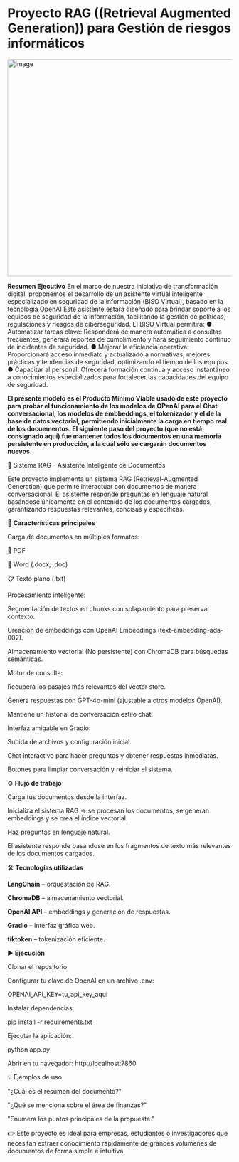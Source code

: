 # Proyecto RAG ((Retrieval Augmented Generation))  para Gestión de riesgos informáticos
<img width="930" height="488" alt="image" src="https://github.com/user-attachments/assets/d440046d-1c74-40f4-adc1-5dc11911c726" />

<strong>Resumen Ejecutivo</strong>
En el marco de nuestra iniciativa de transformación digital, proponemos el desarrollo de un asistente virtual inteligente especializado en seguridad de la información (BISO Virtual), basado en la tecnología OpenAI Este asistente estará diseñado para brindar soporte a los equipos de seguridad de la información, facilitando la gestión de políticas, regulaciones y riesgos de ciberseguridad.
El BISO Virtual permitirá:
●	Automatizar tareas clave: Responderá de manera automática a consultas frecuentes, generará reportes de cumplimiento y hará seguimiento continuo de incidentes de seguridad.
●	Mejorar la eficiencia operativa: Proporcionará acceso inmediato y actualizado a normativas, mejores prácticas y tendencias de seguridad, optimizando el tiempo de los equipos.
●	Capacitar al personal: Ofrecerá formación continua y acceso instantáneo a conocimientos especializados para fortalecer las capacidades del equipo de seguridad.

<strong>El presente modelo es el Producto Mínimo Viable usado de este proyecto para probar el funcionamiento de los modelos de OPenAI para el Chat conversacional, los modelos de embbeddings,  el tokenizador y el de la base de datos vectorial, permitiendo inicialmente la carga en tiempo real de los docuementos. El siguiente paso del proyecto (que no está consignado aquí) fue mantener todos los documentos en una memoria persistente en producción, a la cuál sólo se cargarán documentos nuevos.</strong>

🤖 Sistema RAG - Asistente Inteligente de Documentos

Este proyecto implementa un sistema RAG (Retrieval-Augmented Generation) que permite interactuar con documentos de manera conversacional. El asistente responde preguntas en lenguaje natural basándose únicamente en el contenido de los documentos cargados, garantizando respuestas relevantes, concisas y específicas.

🚀 <strong>Características principales</strong>

Carga de documentos en múltiples formatos:

📄 PDF

📝 Word (.docx, .doc)

📋 Texto plano (.txt)

Procesamiento inteligente:

Segmentación de textos en chunks con solapamiento para preservar contexto.

Creación de embeddings con OpenAI Embeddings (text-embedding-ada-002).

Almacenamiento vectorial (No persistente) con ChromaDB para búsquedas semánticas.

Motor de consulta:

Recupera los pasajes más relevantes del vector store.

Genera respuestas con GPT-4o-mini (ajustable a otros modelos OpenAI).

Mantiene un historial de conversación estilo chat.

Interfaz amigable en Gradio:

Subida de archivos y configuración inicial.

Chat interactivo para hacer preguntas y obtener respuestas inmediatas.

Botones para limpiar conversación y reiniciar el sistema.

⚙️ <strong>Flujo de trabajo</strong>

Carga tus documentos desde la interfaz.

Inicializa el sistema RAG → se procesan los documentos, se generan embeddings y se crea el índice vectorial.

Haz preguntas en lenguaje natural.

El asistente responde basándose en los fragmentos de texto más relevantes de los documentos cargados.

🛠️ <strong>Tecnologías utilizadas</strong>

<strong>LangChain</strong>
 – orquestación de RAG.

<strong>ChromaDB</strong>
 – almacenamiento vectorial.

<strong>OpenAI API</strong>
 – embeddings y generación de respuestas.

<strong>Gradio</strong>
 – interfaz gráfica web.

<strong>tiktoken</strong>
 – tokenización eficiente.

▶️ <strong>Ejecución</strong>

Clonar el repositorio.

Configurar tu clave de OpenAI en un archivo .env:

OPENAI_API_KEY=tu_api_key_aqui


Instalar dependencias:

pip install -r requirements.txt


Ejecutar la aplicación:

python app.py


Abrir en tu navegador: http://localhost:7860

💡 Ejemplos de uso

"¿Cuál es el resumen del documento?"

"¿Qué se menciona sobre el área de finanzas?"

"Enumera los puntos principales de la propuesta."

👉 Este proyecto es ideal para empresas, estudiantes o investigadores que necesitan extraer conocimiento rápidamente de grandes volúmenes de documentos de forma simple e intuitiva.

